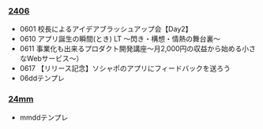 ### [2406](2406.md)
- 0601 校長によるアイデアブラッシュアップ会【Day2】
- 0610 アプリ誕生の瞬間(とき) LT 〜閃き・構想・情熱の舞台裏〜
- 0611 事業化も出来るプロダクト開発講座〜月2,000円の収益から始める小さなWebサービス〜）
- 0617 【リリース記念】ソシャポのアプリにフィードバックを送ろう
- 06ddテンプレ

### [24mm](24mm.md)
- mmddテンプレ
